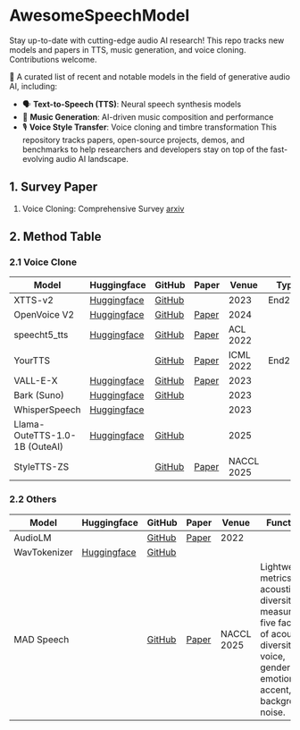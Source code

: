 # AwesomeSpeechModel
Stay up-to-date with cutting-edge audio AI research! This repo tracks new models and papers in TTS, music generation, and voice cloning. Contributions welcome.

🚀 A curated list of recent and notable models in the field of generative audio AI, including:

- 🗣️ **Text-to-Speech (TTS)**: Neural speech synthesis models
- 🎵 **Music Generation**: AI-driven music composition and performance
- 🎙️ **Voice Style Transfer**: Voice cloning and timbre transformation
This repository tracks papers, open-source projects, demos, and benchmarks to help researchers and developers stay on top of the fast-evolving audio AI landscape.

## 1. Survey Paper
1. Voice Cloning: Comprehensive Survey [arxiv](https://arxiv.org/abs/2505.00579)

## 2. Method Table

### 2.1 Voice Clone

| Model | Huggingface | GitHub | Paper | Venue | Type |
|----------|----------|----------|----------|----------|----------|
|XTTS-v2| [Huggingface](https://huggingface.co/coqui/XTTS-v2)| [GitHub](https://github.com/coqui-ai/TTS)|  | 2023 | End2End |
| OpenVoice V2 | [Huggingface](https://huggingface.co/myshell-ai/OpenVoiceV2#openvoice-v2) | [GitHub](https://github.com/myshell-ai/OpenVoice) | [Paper](https://arxiv.org/abs/2312.01479) | 2024 |
|speecht5_tts | [Huggingface](https://huggingface.co/microsoft/speecht5_tts) | [GitHub](https://github.com/microsoft/SpeechT5/)| [Paper](https://arxiv.org/abs/2110.07205) | ACL 2022|
| YourTTS |  | [GitHub](https://github.com/Edresson/YourTTS) | [Paper](https://arxiv.org/abs/2112.02418) | ICML 2022 | End2End |
| VALL-E-X | [Huggingface](https://huggingface.co/spaces/Plachta/VALL-E-X) | [GitHub](https://github.com/Plachtaa/VALL-E-X) | [Paper](https://arxiv.org/abs/2303.03926) | 2023 |
| Bark (Suno) | [Huggingface](https://huggingface.co/suno/bark) | [GitHub](https://github.com/suno-ai/bark) | | 2023 |
| WhisperSpeech | [Huggingface](https://huggingface.co/WhisperSpeech/WhisperSpeech) |  | | 2023 |
| Llama-OuteTTS-1.0-1B (OuteAI) | [Huggingface](https://huggingface.co/collections/OuteAI/outetts-10-67f3f4137df2e411b1bab852) | [GitHub](https://github.com/edwko/OuteTTS) | | 2025 |
|StyleTTS-ZS|  | [GitHub](https://github.com/yl4579/StyleTTS-ZS) | [Paper](https://aclanthology.org/2025.naacl-long.242/) | NACCL 2025 |


### 2.2 Others
| Model | Huggingface | GitHub | Paper | Venue | Function |
|----------|----------|----------|----------|----------|----------|
| AudioLM |  | [GitHub](https://github.com/lucidrains/audiolm-pytorch) | [Paper](https://arxiv.org/abs/2209.03143) | 2022 | 
| WavTokenizer | [Huggingface]() | [GitHub](https://github.com/jishengpeng/WavTokenizer) | | |
|MAD Speech | | [GitHub](https://github.com/MatthieuFP/MAD_Speech) | [Paper](https://aclanthology.org/2025.naacl-long.11/) | NACCL 2025| Lightweight metrics of acoustic diversity measuring five facets of acoustic diversity: voice, gender, emotion, accent, and background noise.
